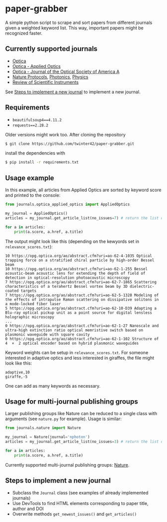 # paper-grabber

A simple python script to scrape and sort papers from different journals given a weighted keyword list. This way, important papers might be recognized faster.

## Currently supported journals
- [Optica](https://opg.optica.org/optica/home.cfm)
- [Optica - Applied Optics](https://opg.optica.org/ao/home.cfm)
- [Optica - Journal of the Optical Society of America A](https://opg.optica.org/josaa/home.cfm)
- [Nature Protocols](https://www.nature.com/nprot/), [Photonics](https://www.nature.com/nphoton/), [Physics](https://www.nature.com/nphys/)
- [Review of Scientific Instruments](https://aip.scitation.org/journal/rsi)

See [Steps to implement a new journal](#steps-to-implement-a-new-journal) to implement a new journal.

## Requirements
- `beautifulsoup4==4.11.2`
- `requests==2.28.2`

Older versions might work too. After cloning the repository
```bash
$ git clone https://github.com/twinter42/paper-grabber.git
```
install the dependencies with 
```bash
$ pip install -r requirements.txt
```


## Usage example
In this example, all articles from Applied Optics are sorted by keyword score and printed to the console:
```python
from journals.optica_applied_optics import AppliedOptics

my_journal = AppliedOptics()
articles = my_journal.get_article_list(no_issues=7) # return the list of articles sorted by keyword score

for a in articles:
    print(a.score, a.href, a.title)
```
The output might look like this (depending on the kewyords set in `relevance_scores.txt`):
```
10 https://opg.optica.org/ao/abstract.cfm?uri=ao-62-4-1035 Optical trapping force on a stratified chiral particle by high-order Bessel beam
10 https://opg.optica.org/ao/abstract.cfm?uri=ao-62-1-255 Bessel acoustic-beam acoustic lens for extending the depth of field of detection in optical-resolution photoacoustic microscopy
7 https://opg.optica.org/ao/abstract.cfm?uri=ao-62-7-1865 Scattering characteristics of a terahertz Bessel vortex beam by 3D dielectric-coated targets
7 https://opg.optica.org/ao/abstract.cfm?uri=ao-62-5-1328 Modeling of the effects of intrapulse Raman scattering on dissipative solitons in a mode-locked fiber laser
5 https://opg.optica.org/ao/abstract.cfm?uri=ao-62-10-D39 Adapting a Blu-ray optical pickup unit as a point source for digital lensless holographic microscopy
...
0 https://opg.optica.org/ao/abstract.cfm?uri=ao-62-1-27 Nanoscale and ultra-high extinction ratio optical memristive switch based on plasmonic waveguide with square cavity
0 https://opg.optica.org/ao/abstract.cfm?uri=ao-62-1-102 Structure of 4  ×  2 optical encoder based on hybrid plasmonic waveguides
```

Keyword weights can be setup in `relevance_scores.txt`. For someone interested in adaptive optics and less interested in giraffes, the file might look like this:
```csv
adaptive,10
giraffe,-5
```
One can add as many keywords as necessary.

## Usage for multi-journal publishing groups
Larger publishing groups like Nature can be reduced to a single class with arguments (see `nature.py` for example). Usage is similar:
```python
from journals.nature import Nature

my_journal = Nature(journal='nphoton')
articles = my_journal.get_article_list(no_issues=3) # return the list of articles sorted by keyword score

for a in articles:
    print(a.score, a.href, a.title)
```
Currently supported multi-journal publishing groups: [Nature](https://www.nature.com/).

## Steps to implement a new journal
- Subclass the `Journal` class (see examples of already implemented journals)
- Use DevTools to find HTML elements corresponding to paper title, author and DOI
- Overwrite methods `get_newest_issues()` and `get_articles()`
